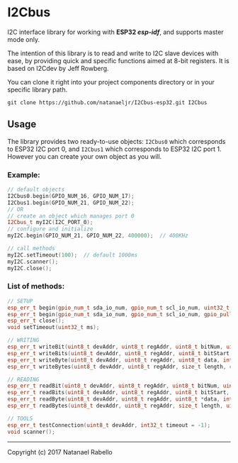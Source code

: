 # I2Cbus

I2C interface library for working with **ESP32 _esp-idf_**, and supports master mode only.

The intention of this library is to read and write to I2C slave devices with ease, by providing quick and specific functions aimed at 8-bit registers. It is based on I2Cdev by Jeff Rowberg.

You can clone it right into your project components directory or in your specific library path.

`git clone https://github.com/natanaeljr/I2Cbus-esp32.git I2Cbus`

## Usage

The library provides two ready-to-use objects: `I2Cbus0` which corresponds to ESP32 I2C port 0, and `I2Cbus1` which corresponds to ESP32 I2C port 1. However you can create your own object as you will.

### Example:

```C++
// default objects
I2Cbus0.begin(GPIO_NUM_16, GPIO_NUM_17);
I2Cbus1.begin(GPIO_NUM_21, GPIO_NUM_22);
// OR
// create an object which manages port 0
I2Cbus_t myI2C(I2C_PORT_0);
// configure and initialize
myI2C.begin(GPIO_NUM_21, GPIO_NUM_22, 400000);  // 400KHz

// call methods
myI2C.setTimeout(100);  // default 1000ms
myI2C.scanner();
myI2C.close();
```

### List of methods:

```C++
// SETUP
esp_err_t begin(gpio_num_t sda_io_num, gpio_num_t scl_io_num, uint32_t clk_speed = I2CBUS_CLOCKSPEED_DEFAULT);
esp_err_t begin(gpio_num_t sda_io_num, gpio_num_t scl_io_num, gpio_pullup_t sda_pullup_en, gpio_pullup_t scl_pullup_en, uint32_t clk_speed = I2CBUS_CLOCKSPEED_DEFAULT);
esp_err_t close();
void setTimeout(uint32_t ms);

// WRITING
esp_err_t writeBit(uint8_t devAddr, uint8_t regAddr, uint8_t bitNum, uint8_t data, int32_t timeout = -1);
esp_err_t writeBits(uint8_t devAddr, uint8_t regAddr, uint8_t bitStart, uint8_t length, uint8_t data, int32_t timeout = -1);
esp_err_t writeByte(uint8_t devAddr, uint8_t regAddr, uint8_t data, int32_t timeout = -1);
esp_err_t writeBytes(uint8_t devAddr, uint8_t regAddr, size_t length, const uint8_t *data, int32_t timeout = -1);

// READING
esp_err_t readBit(uint8_t devAddr, uint8_t regAddr, uint8_t bitNum, uint8_t *data, int32_t timeout = -1);
esp_err_t readBits(uint8_t devAddr, uint8_t regAddr, uint8_t bitStart, uint8_t length, uint8_t *data, int32_t timeout = -1);
esp_err_t readByte(uint8_t devAddr, uint8_t regAddr, uint8_t *data, int32_t timeout = -1);
esp_err_t readBytes(uint8_t devAddr, uint8_t regAddr, size_t length, uint8_t *data, int32_t timeout = -1);

// TOOLS
esp_err_t testConnection(uint8_t devAddr, int32_t timeout = -1);
void scanner();
```

---

Copyright (c) 2017 Natanael Rabello